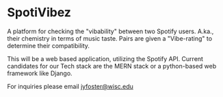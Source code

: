 # SpotiVibez
A platform for checking the "vibability" between two Spotify users. A.ka., their chemistry in terms of music taste. Pairs are given a "Vibe-rating" to determine their compatibility. 

This will be a web based application, utilizing the Spotify API. Current candidates for our Tech stack are the MERN stack or a python-based web framework like Django.

For inquiries please email jyfoster@wisc.edu 
